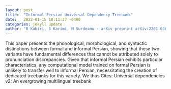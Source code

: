 ```yaml
---
layout: post
title:  "Informal Persian Universal Dependency Treebank"
date:   2022-01-15 10:11:37 -0400
categories: jekyll update
author: "R Kabiri, S Karimi, M Surdeanu - arXiv preprint arXiv:2201.03679, 2022"
---
```

This paper presents the phonological, morphological, and syntactic distinctions between formal and informal Persian, showing that these two variants have fundamental differences that cannot be attributed solely to pronunciation discrepancies. Given that informal Persian exhibits particular characteristics, any computational model trained on formal Persian is unlikely to transfer well to informal Persian, necessitating the creation of dedicated treebanks for this variety. We thus Cites: Universal dependencies v2: An evergrowing multilingual treebank